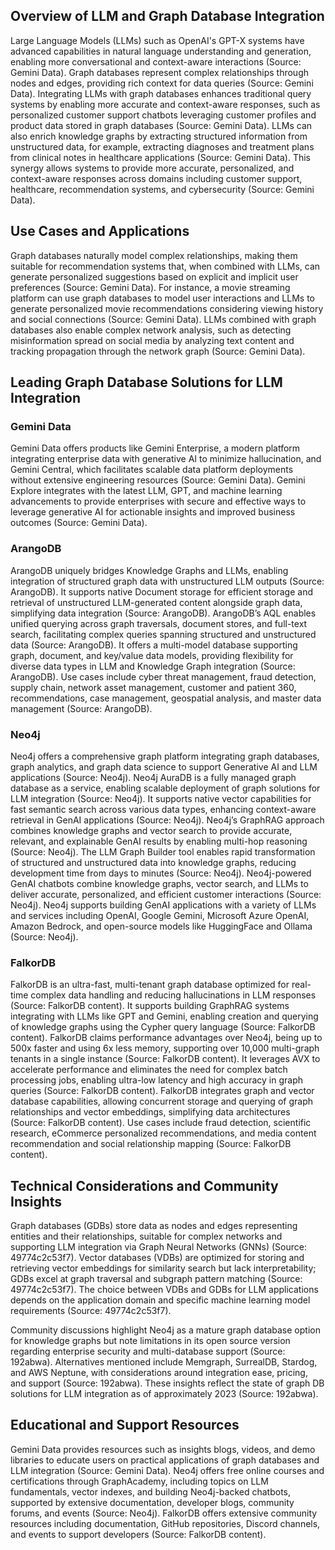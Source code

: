 ## Overview of LLM and Graph Database Integration
Large Language Models (LLMs) such as OpenAI's GPT-X systems have advanced capabilities in natural language understanding and generation, enabling more conversational and context-aware interactions (Source: Gemini Data). Graph databases represent complex relationships through nodes and edges, providing rich context for data queries (Source: Gemini Data). Integrating LLMs with graph databases enhances traditional query systems by enabling more accurate and context-aware responses, such as personalized customer support chatbots leveraging customer profiles and product data stored in graph databases (Source: Gemini Data). LLMs can also enrich knowledge graphs by extracting structured information from unstructured data, for example, extracting diagnoses and treatment plans from clinical notes in healthcare applications (Source: Gemini Data). This synergy allows systems to provide more accurate, personalized, and context-aware responses across domains including customer support, healthcare, recommendation systems, and cybersecurity (Source: Gemini Data).

## Use Cases and Applications
Graph databases naturally model complex relationships, making them suitable for recommendation systems that, when combined with LLMs, can generate personalized suggestions based on explicit and implicit user preferences (Source: Gemini Data). For instance, a movie streaming platform can use graph databases to model user interactions and LLMs to generate personalized movie recommendations considering viewing history and social connections (Source: Gemini Data). LLMs combined with graph databases also enable complex network analysis, such as detecting misinformation spread on social media by analyzing text content and tracking propagation through the network graph (Source: Gemini Data).

## Leading Graph Database Solutions for LLM Integration
### Gemini Data
Gemini Data offers products like Gemini Enterprise, a modern platform integrating enterprise data with generative AI to minimize hallucination, and Gemini Central, which facilitates scalable data platform deployments without extensive engineering resources (Source: Gemini Data). Gemini Explore integrates with the latest LLM, GPT, and machine learning advancements to provide enterprises with secure and effective ways to leverage generative AI for actionable insights and improved business outcomes (Source: Gemini Data).

### ArangoDB
ArangoDB uniquely bridges Knowledge Graphs and LLMs, enabling integration of structured graph data with unstructured LLM outputs (Source: ArangoDB). It supports native Document storage for efficient storage and retrieval of unstructured LLM-generated content alongside graph data, simplifying data integration (Source: ArangoDB). ArangoDB’s AQL enables unified querying across graph traversals, document stores, and full-text search, facilitating complex queries spanning structured and unstructured data (Source: ArangoDB). It offers a multi-model database supporting graph, document, and key/value data models, providing flexibility for diverse data types in LLM and Knowledge Graph integration (Source: ArangoDB). Use cases include cyber threat management, fraud detection, supply chain, network asset management, customer and patient 360, recommendations, case management, geospatial analysis, and master data management (Source: ArangoDB).

### Neo4j
Neo4j offers a comprehensive graph platform integrating graph databases, graph analytics, and graph data science to support Generative AI and LLM applications (Source: Neo4j). Neo4j AuraDB is a fully managed graph database as a service, enabling scalable deployment of graph solutions for LLM integration (Source: Neo4j). It supports native vector capabilities for fast semantic search across various data types, enhancing context-aware retrieval in GenAI applications (Source: Neo4j). Neo4j’s GraphRAG approach combines knowledge graphs and vector search to provide accurate, relevant, and explainable GenAI results by enabling multi-hop reasoning (Source: Neo4j). The LLM Graph Builder tool enables rapid transformation of structured and unstructured data into knowledge graphs, reducing development time from days to minutes (Source: Neo4j). Neo4j-powered GenAI chatbots combine knowledge graphs, vector search, and LLMs to deliver accurate, personalized, and efficient customer interactions (Source: Neo4j). Neo4j supports building GenAI applications with a variety of LLMs and services including OpenAI, Google Gemini, Microsoft Azure OpenAI, Amazon Bedrock, and open-source models like HuggingFace and Ollama (Source: Neo4j).

### FalkorDB
FalkorDB is an ultra-fast, multi-tenant graph database optimized for real-time complex data handling and reducing hallucinations in LLM responses (Source: FalkorDB content). It supports building GraphRAG systems integrating with LLMs like GPT and Gemini, enabling creation and querying of knowledge graphs using the Cypher query language (Source: FalkorDB content). FalkorDB claims performance advantages over Neo4j, being up to 500x faster and using 6x less memory, supporting over 10,000 multi-graph tenants in a single instance (Source: FalkorDB content). It leverages AVX to accelerate performance and eliminates the need for complex batch processing jobs, enabling ultra-low latency and high accuracy in graph queries (Source: FalkorDB content). FalkorDB integrates graph and vector database capabilities, allowing concurrent storage and querying of graph relationships and vector embeddings, simplifying data architectures (Source: FalkorDB content). Use cases include fraud detection, scientific research, eCommerce personalized recommendations, and media content recommendation and social relationship mapping (Source: FalkorDB content).

## Technical Considerations and Community Insights
Graph databases (GDBs) store data as nodes and edges representing entities and their relationships, suitable for complex networks and supporting LLM integration via Graph Neural Networks (GNNs) (Source: 49774c2c53f7). Vector databases (VDBs) are optimized for storing and retrieving vector embeddings for similarity search but lack interpretability; GDBs excel at graph traversal and subgraph pattern matching (Source: 49774c2c53f7). The choice between VDBs and GDBs for LLM applications depends on the application domain and specific machine learning model requirements (Source: 49774c2c53f7).

Community discussions highlight Neo4j as a mature graph database option for knowledge graphs but note limitations in its open source version regarding enterprise security and multi-database support (Source: 192abwa). Alternatives mentioned include Memgraph, SurrealDB, Stardog, and AWS Neptune, with considerations around integration ease, pricing, and support (Source: 192abwa). These insights reflect the state of graph DB solutions for LLM integration as of approximately 2023 (Source: 192abwa).

## Educational and Support Resources
Gemini Data provides resources such as insights blogs, videos, and demo libraries to educate users on practical applications of graph databases and LLM integration (Source: Gemini Data). Neo4j offers free online courses and certifications through GraphAcademy, including topics on LLM fundamentals, vector indexes, and building Neo4j-backed chatbots, supported by extensive documentation, developer blogs, community forums, and events (Source: Neo4j). FalkorDB offers extensive community resources including documentation, GitHub repositories, Discord channels, and events to support developers (Source: FalkorDB content).